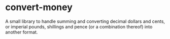 convert-money
=============

A small library to handle summing and converting decimal dollars and cents, or imperial pounds, shillings and pence (or a combination thereof) into another format.
